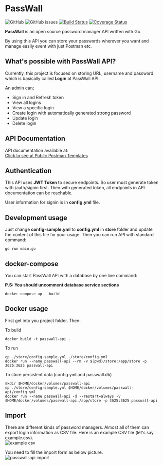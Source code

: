 # PassWall

![GitHub](https://img.shields.io/github/license/pass-wall/passwall-api)
![GitHub issues](https://img.shields.io/github/issues/pass-wall/passwall-api)
[![Build Status](https://travis-ci.org/pass-wall/passwall-api.svg?branch=master)](https://travis-ci.org/pass-wall/passwall-api) 
[![Coverage Status](https://coveralls.io/repos/github/pass-wall/passwall-api/badge.svg?branch=master)](https://coveralls.io/github/pass-wall/passwall-api?branch=master)

**PassWall** is an open source password manager API written with Go.

By using this API you can store your passwords wherever you want and manage easily event with just Postman etc.

## What's possible with PassWall API?

Currently, this project is focused on storing URL, username and password which is basically called **Login** at PassWall API.

An admin can;

- Sign in and Refresh token
- View all logins
- View a specific login
- Create login with automatically generated strong password
- Update login
- Delete login


## API Documentation
API documentation available at:   
[Click to see at Public Postman Templates](https://documenter.getpostman.com/view/3658426/SzYbyHXj)  

## Authentication

This API uses **JWT Token** to secure endpoints. So user must generate token with /auth/signin first. Then with generated token, all endpoints in API documentation can be reachable.  
  
User information for signin is in **config.yml** file.

## Development usage
Just change **config-sample.yml** to **config.yml** in **store** folder and update the content of this file for your usage. Then you can run API with standard command:

```
go run main.go
```

## docker-compose

You can start PassWall API with a database by one line command:

**P.S: You should uncomment database service sections**

```
docker-compose up --build
```

## Docker usage
First get into you project folder. Then:

To build
```
docker build -t passwall-api .
```

To run
```
cp ./store/config-sample.yml ./store/config.yml
docker run --name passwall-api --rm -v $(pwd)/store:/app/store -p 3625:3625 passwall-api
```

To store persistent data (config.yml and passwall.db)
```
mkdir $HOME/docker/volumes/passwall-api
cp ./store/config-sample.yml $HOME/docker/volumes/passwall-api/config.yml
docker run --name passwall-api -d --restart=always -v $HOME/docker/volumes/passwall-api:/app/store -p 3625:3625 passwall-api
```

## Import
There are different kinds of password managers. Almost all of them can export login information as CSV file. Here is an example CSV file (let's say example.csv).  
![example csv](https://www.yakuter.com/wp-content/yuklemeler/example-csv.png "Example CSV File")  
  
You need to fill the import form as below picture.  
![passwall-api import](https://www.yakuter.com/wp-content/yuklemeler/passwall-api-import-csv.png "Import Form and Request Example")
